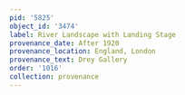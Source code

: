 ```yaml
---
pid: '5825'
object_id: '3474'
label: River Landscape with Landing Stage
provenance_date: After 1920
provenance_location: England, London
provenance_text: Drey Gallery
order: '1016'
collection: provenance
---
```

